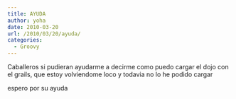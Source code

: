 ```yaml
---
title: AYUDA
author: yoha
date: 2010-03-20
url: /2010/03/20/ayuda/
categories:
  - Groovy
---
```

Caballeros si pudieran ayudarme a decirme como puedo cargar el dojo con el grails, que estoy volviendome loco y todavia no lo he podido cargar

espero por su ayuda